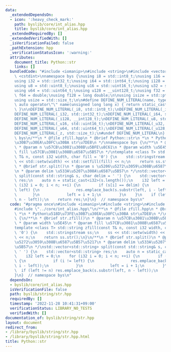 ```yaml
---
data:
  _extendedDependsOn:
  - icon: ':heavy_check_mark:'
    path: byslib/core/int_alias.hpp
    title: byslib/core/int_alias.hpp
  _extendedRequiredBy: []
  _extendedVerifiedWith: []
  _isVerificationFailed: false
  _pathExtension: hpp
  _verificationStatusIcon: ':warning:'
  attributes:
    document_title: Python::str
    links: []
  bundledCode: "#include <iomanip>\n#include <string>\n#include <vector>\n#include\
    \ <cstdint>\nnamespace bys {\nusing i8 = std::int8_t;\nusing i16 = std::int16_t;\n\
    using i32 = std::int32_t;\nusing i64 = std::int64_t;\nusing i128 = __int128_t;\n\
    using u8 = std::uint8_t;\nusing u16 = std::uint16_t;\nusing u32 = std::uint32_t;\n\
    using u64 = std::uint64_t;\nusing u128 = __uint128_t;\nusing f32 = float;\nusing\
    \ f64 = double;\nusing f128 = long double;\n\nusing isize = std::ptrdiff_t;\n\
    using usize = std::size_t;\n\n#define DEFINE_NUM_LITERAL(name, type) \\\n    constexpr\
    \ auto operator\"\" name(unsigned long long x) { return static_cast<type>(x);\
    \ }\n\nDEFINE_NUM_LITERAL(_i8, std::int8_t);\nDEFINE_NUM_LITERAL(_i16, std::int16_t);\n\
    DEFINE_NUM_LITERAL(_i32, std::int32_t);\nDEFINE_NUM_LITERAL(_i64, std::int64_t);\n\
    DEFINE_NUM_LITERAL(_i128, __int128_t);\nDEFINE_NUM_LITERAL(_u8, std::uint8_t);\n\
    DEFINE_NUM_LITERAL(_u16, std::uint16_t);\nDEFINE_NUM_LITERAL(_u32, std::uint32_t);\n\
    DEFINE_NUM_LITERAL(_u64, std::uint64_t);\nDEFINE_NUM_LITERAL(_u128, __uint128_t);\n\
    DEFINE_NUM_LITERAL(_z, std::size_t);\n#undef DEFINE_NUM_LITERAL\n}  // namespace\
    \ bys\n/**\n * @file zfill.hpp\n * @brief Python::str\n *\n * Python\u518D\u73FE\
    \u30B7\u30EA\u30FC\u30BA str\u7DE8\n */\nnamespace bys {\n/**\n * @brief str.zfill()\n\
    \ * @param n \u57CB\u3081\u308B\u5BFE\u8C61\n * @param width \u5E45\n * @param\
    \ fill \u57CB\u3081\u308B\u6587\u5B57\n */\ntemplate <class T> std::string zfill(const\
    \ T& n, const i32 width, char fill = '0') {\n    std::stringstream ss;\n    ss\
    \ << std::setw(width) << std::setfill(fill) << n;\n    return ss.str();\n}\n/**\n\
    \ * @brief str.split()\n * @param s \u5206\u5272\u3059\u308B\u6587\u5B57\u5217\
    \n * @param delim \u533A\u5207\u308A\u6587\u5B57\n */\nstd::vector<std::string>\
    \ split(const std::string& s, char delim = ' ') {\n    std::vector<std::string>\
    \ res;\n    auto n = static_cast<i32>(s.length());\n    i32 left = 0;\n    for\
    \ (i32 i = 0; i < n; ++i) {\n        if (s[i] == delim) {\n            if (i !=\
    \ left) {\n                res.emplace_back(s.substr(left, i - left));\n     \
    \       }\n            left = i + 1;\n        }\n    }\n    if (left != n) res.emplace_back(s.substr(left,\
    \ n - left));\n    return res;\n}\n}  // namespace bys\n"
  code: "#pragma once\n#include <iomanip>\n#include <string>\n#include <vector>\n\
    #include \"../core/int_alias.hpp\"\n/**\n * @file zfill.hpp\n * @brief Python::str\n\
    \ *\n * Python\u518D\u73FE\u30B7\u30EA\u30FC\u30BA str\u7DE8\n */\nnamespace bys\
    \ {\n/**\n * @brief str.zfill()\n * @param n \u57CB\u3081\u308B\u5BFE\u8C61\n\
    \ * @param width \u5E45\n * @param fill \u57CB\u3081\u308B\u6587\u5B57\n */\n\
    template <class T> std::string zfill(const T& n, const i32 width, char fill =\
    \ '0') {\n    std::stringstream ss;\n    ss << std::setw(width) << std::setfill(fill)\
    \ << n;\n    return ss.str();\n}\n/**\n * @brief str.split()\n * @param s \u5206\
    \u5272\u3059\u308B\u6587\u5B57\u5217\n * @param delim \u533A\u5207\u308A\u6587\
    \u5B57\n */\nstd::vector<std::string> split(const std::string& s, char delim =\
    \ ' ') {\n    std::vector<std::string> res;\n    auto n = static_cast<i32>(s.length());\n\
    \    i32 left = 0;\n    for (i32 i = 0; i < n; ++i) {\n        if (s[i] == delim)\
    \ {\n            if (i != left) {\n                res.emplace_back(s.substr(left,\
    \ i - left));\n            }\n            left = i + 1;\n        }\n    }\n  \
    \  if (left != n) res.emplace_back(s.substr(left, n - left));\n    return res;\n\
    }\n}  // namespace bys\n"
  dependsOn:
  - byslib/core/int_alias.hpp
  isVerificationFile: false
  path: byslib/string/str.hpp
  requiredBy: []
  timestamp: '2022-11-28 10:41:31+09:00'
  verificationStatus: LIBRARY_NO_TESTS
  verifiedWith: []
documentation_of: byslib/string/str.hpp
layout: document
redirect_from:
- /library/byslib/string/str.hpp
- /library/byslib/string/str.hpp.html
title: Python::str
---
```

